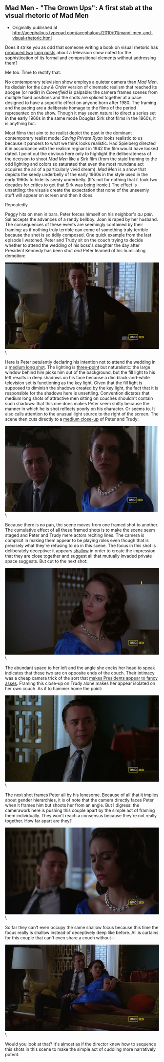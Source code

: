 ## Mad Men - "The Grown Ups": A first stab at the visual rhetoric of Mad Men

 * Originally published at http://acephalous.typepad.com/acephalous/2010/01/mand-men-and-visual-rhetoric.html

Does it strike you as odd that someone writing a book on visual rhetoric has [produced two](http://acephalous.typepad.com/acephalous/2010/01/don-draper-as-an-unraptured-emma-bovary.html) [long posts](http://acephalous.typepad.com/acephalous/2010/01/don-draper-is-of-course-never-himself.html) about a television show noted for the sophistication of its formal and compositional elements without addressing them?

Me too.  Time to rectify that.  

No contemporary television show employs a quieter camera than *Mad Men*.  Its disdain for the *Law & Order* version of cinematic realism that reached its apogee (or nadir) in *Cloverfield* is palpable: the camera frames scenes from multiple fixed positions and the shots are spliced together at a pace designed to have a soporific effect on anyone born after 1980.  The framing and the pacing are a deliberate homage to the films of the period represented on the show.  Though it may seem natural to direct a series set in the early 1960s in the same mode Douglas Sirk shot films in the 1960s, it is anything but.

Most films that aim to be realist depict the past in the dominant contemporary realist mode: *Saving Private Ryan* looks realistic to us because it panders to what we think looks realistic.  Had Spielberg directed it in accordance with the realism regnant in 1942 the film would have looked dated.  I point out the obvious here only to highlight the deliberateness of the decision to shoot *Mad Men* like a Sirk film (from the staid framing to the odd lighting and colors so saturated that even the most mundane act acquires the air of a particularly vivid dream).  *Mad Men* is a show that depicts the seedy underbelly of the early 1960s in the style used in the early 1960s to hide its seedy underbelly.  (It's not for nothing that it took two decades for critics to get that Sirk was being ironic.)  The effect is unsettling: the visuals create the expectation that none of the unseemly stuff will appear on screen and then it does.  

Repeatedly.  

Peggy hits on men in bars.  Peter forces himself on his neighbor's *au pair*.  Sal accepts the advances of a randy bellboy.  Joan is raped by her husband.  The consequences of these events are seemingly contained by their framing: as if nothing truly terrible can come of something truly terrible because the shot is so tidily composed.  One quick example from the last episode I watched. Peter and Trudy sit on the couch trying to decide whether to attend the wedding of his boss's daughter the day after President Kennedy has been shot *and* Peter learned of his humiliating demotion:

![6a00d8341c2df453ef01287702cf8e970c](../../images/tv/mad-men/the-grown-ups/6a00d8341c2df453ef01287702cf8e970c.jpg)\ 

Here is Peter petulantly declaring his intention not to attend the wedding in a [medium long shot](http://classes.yale.edu/film-analysis/htmfiles/cinematography.htm#48043).  The lighting is [three-point](http://classes.yale.edu/film-analysis/htmfiles/mise-en-scene.htm#140452) but naturalistic: the large window behind him picks him out of the background, but the fill light to his left results in deep shadows on his face because a dim black-and-white television set is functioning as the key light.  Given that the fill light is supposed to diminish the shadows created by the key light, the fact that it is responsible for the shadows here is unsettling.  Convention dictates that medium long shots of attractive men sitting on couches shouldn't contain such shadows: that this one does makes Peter seem shifty because the manner in which he is shot reflects poorly on his character.  Or seems to.  It also calls attention to the unusual light source to the right of the screen.  The scene then cuts directly to a [medium close-up](http://classes.yale.edu/film-analysis/htmfiles/cinematography.htm#48047) of Peter and Trudy:

![6a00d8341c2df453ef01287702ddf1970c](../../images/tv/mad-men/the-grown-ups/6a00d8341c2df453ef01287702ddf1970c.jpg)\ 

Because there is no pan, the scene moves from one framed shot to another.  The cumulative effect of all these framed shots is to make the scene seem staged and Peter and Trudy mere actors reciting lines.  The camera is complicit in making them appear to be playing roles even though that is precisely what they're refusing to do in this scene.  The focus in this shot is deliberately deceptive: it appears [shallow](http://classes.yale.edu/film-analysis/htmfiles/cinematography.htm#38599) in order to create the impression that they are close together and suggest all that mutually invaded private space suggests.  But cut to the next shot:

![6a00d8341c2df453ef01287702e6e3970c](../../images/tv/mad-men/the-grown-ups/6a00d8341c2df453ef01287702e6e3970c.jpg)\ 

The abundant space to her left and the angle she cocks her head to speak indicates that these two are on opposite ends of the couch.  Their intimacy was a cheap camera trick of the sort that [makes Presidents appear to fancy asses](http://acephalous.typepad.com/acephalous/2009/07/a-stubbornness-in-the-face-of-fact-that-is-unbecoming-of-an-academic.html).  Framing this close-up on Trudy alone makes her appear isolated on her own couch.  As if to hammer home the point:

![6a00d8341c2df453ef0120a7ffd49d970b](../../images/tv/mad-men/the-grown-ups/6a00d8341c2df453ef0120a7ffd49d970b.jpg)\ 

The next shot frames Peter all by his lonesome.  Because of all that it implies about gender hierarchies, it is of note that the camera directly faces Peter when it frames him but shoots her from an angle.  But I digress: the camerawork here is pushing this couple apart by the simple act of framing them individually.  They won't reach a consensus because they're not really together.  How far apart are they?  

![6a00d8341c2df453ef01287702edf5970c](../../images/tv/mad-men/the-grown-ups/6a00d8341c2df453ef01287702edf5970c.jpg)\ 

So far they can't even occupy the same shallow focus because this time the focus really is shallow instead of deceptively deep like before.  All is curtains for this couple that can't even share a couch without—

![6a00d8341c2df453ef0120a7ffdb95970b](../../images/tv/mad-men/the-grown-ups/6a00d8341c2df453ef0120a7ffdb95970b.jpg)\ 

Would you look at that?  It's almost as if the director knew how to sequence this shots in this scene to make the simple act of cuddling more narratively potent.
